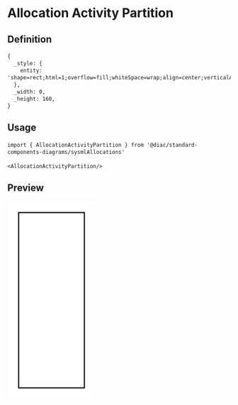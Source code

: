 # Allocation Activity Partition

## Definition

```
{
  _style: { 
    entity: 'shape=rect;html=1;overflow=fill;whiteSpace=wrap;align=center;verticalAlign=top;',
  },
  _width: 0,
  _height: 160,
}
```

## Usage

```
import { AllocationActivityPartition } from '@diac/standard-components-diagrams/sysmlAllocations'

<AllocationActivityPartition/>
```

## Preview

<img src="./allocation-activity-partition.png" width="200"/>
